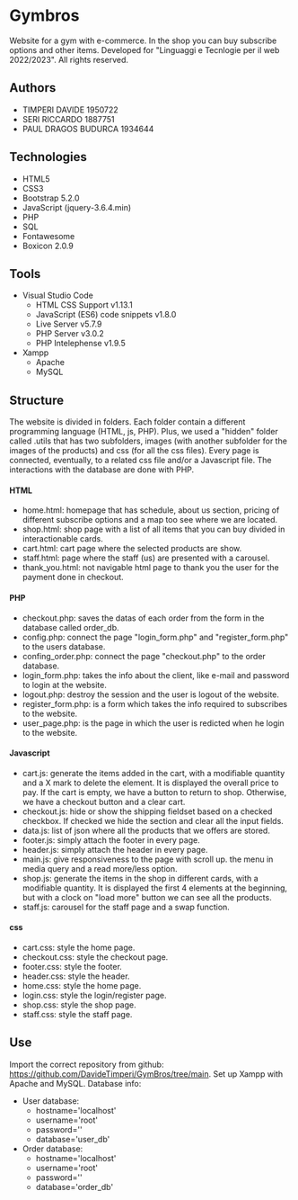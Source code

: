 
# Gymbros

Website for a gym with e-commerce. In the shop you can buy subscribe options and other items.
Developed for "Linguaggi e Tecnlogie per il web 2022/2023".
All rights reserved.


## Authors
- TIMPERI DAVIDE 1950722
- SERI RICCARDO 1887751
- PAUL DRAGOS BUDURCA 1934644

## Technologies
- HTML5
- CSS3
- Bootstrap 5.2.0 
- JavaScript (jquery-3.6.4.min)
- PHP 
- SQL
- Fontawesome
- Boxicon 2.0.9

## Tools
- Visual Studio Code
    - HTML CSS Support v1.13.1
    - JavaScript (ES6) code snippets v1.8.0
    - Live Server v5.7.9
    - PHP Server v3.0.2
    - PHP Intelephense v1.9.5
- Xampp
    - Apache
    - MySQL

## Structure
The website is divided in folders. Each folder contain a different programming language (HTML, js, PHP). Plus, we used a "hidden" folder called .utils that has two subfolders, images (with another subfolder for the images of the products) and css (for all the css files). Every page is connected, eventually, to a related css file and/or a Javascript file. The interactions with the database are done with PHP.

#### HTML
- home.html: homepage that has schedule, about us section, pricing of different subscribe options and a map too see where we are located.
- shop.html: shop page with a list of all items that you can buy divided in interactionable cards.
- cart.html: cart page where the selected products are show.
- staff.html: page where the staff (us) are presented with a carousel.
- thank_you.html: not navigable html page to thank you the user for the payment done in checkout.

#### PHP
- checkout.php: saves the datas of each order from the form in the database called order_db.
- config.php: connect the page "login_form.php" and "register_form.php" to the users database. 
- confing_order.php:  connect the page "checkout.php" to the order database.
- login_form.php: takes the info about the client, like e-mail and password to login at the website.
- logout.php: destroy the session and the user is logout of the website.
- register_form.php: is a form which takes the info required to subscribes to the website.
- user_page.php: is the page in which the user is redicted when he login to the website.

#### Javascript
- cart.js: generate the items added in the cart, with a modifiable quantity and a X mark to delete the element. It is displayed the overall price to pay. If the cart is empty, we have a button to return to shop. Otherwise, we have a checkout button and a clear cart.
- checkout.js: hide or show the shipping fieldset based on a checked checkbox. If checked we hide the section and clear all the input fields.
- data.js: list of json where all the products that we offers are stored.
- footer.js: simply attach the footer in every page.
- header.js: simply attach the header in every page.
- main.js: give responsiveness to the page with scroll up. the menu in media query and a read more/less option.
- shop.js: generate the items in the shop in different cards, with a modifiable quantity. It is displayed the first 4 elements at the beginning, but with a clock on "load more" button we can see all the products.
- staff.js: carousel for the staff page and a swap function.

#### css
- cart.css: style the home page.
- checkout.css: style the checkout page.
- footer.css: style the footer.
- header.css: style the header.
- home.css: style the home page.
- login.css: style the login/register page.
- shop.css: style the shop page.
- staff.css: style the staff page.

## Use
Import the correct repository from github: https://github.com/DavideTimperi/GymBros/tree/main.
Set up Xampp with Apache and MySQL. 
Database info:
- User database: 
    - hostname='localhost'
    - username='root'
    - password=''
    - database='user_db'
- Order database: 
    - hostname='localhost'
    - username='root'
    - password=''
    - database='order_db'


